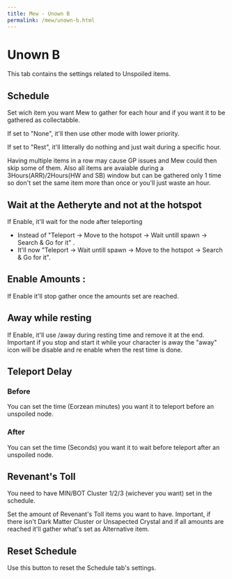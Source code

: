 ```yaml
---
title: Mew - Unown B
permalink: /mew/unown-b.html
---
```


# Unown B
This tab contains the settings related to Unspoiled items.

## Schedule
Set wich item you want Mew to gather for each hour and if you want it to be gathered as collectabble.

If set to "None", it'll then use other mode with lower priority.

If set to "Rest", it'll litterally do nothing and just wait during a specific hour.

Having multiple items in a row may cause GP issues and Mew could then skip some of them. Also all items are avaiable during a 3Hours(ARR)/2Hours(HW and SB) window but can be gathered only 1 time so don't set the same item more than once or you'll just waste an hour.

## Wait at the Aetheryte and not at the hotspot
If Enable, it'll wait for the node after teleporting
 * Instead of "Teleport -> Move to the hotspot -> Wait untill spawn -> Search & Go for it" .
 * It'll now "Teleport -> Wait untill spawn -> Move to the hotspot -> Search & Go for it".

## Enable Amounts :
If Enable it'll stop gather once the amounts set are reached.

## Away while resting
If Enable, it'll use /away during resting time and remove it at the end. Important if you stop and start it while your character is away the "away" icon will be disable and re enable when the rest time is done.

## Teleport Delay
### Before
You can set the time (Eorzean minutes) you want it to teleport before an unspoiled node.

### After
You can set the time (Seconds) you want it to wait before teleport after an unspoiled node.

## Revenant's Toll
You need to have MIN/BOT Cluster 1/2/3 (wichever you want) set in the schedule.

Set the amount of Revenant's Toll items you want to have. Important, if there isn't Dark Matter Cluster or Unsapected Crystal and if all amounts are reached it'll gather what's set as Alternative item.

## Reset Schedule
Use this button to reset the Schedule tab's settings.
